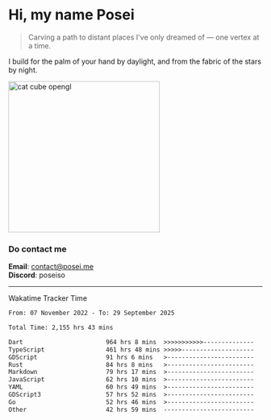 # Hi, my name Posei  
> Carving a path to distant places I've only dreamed of — one vertex at a time.  

I build for the palm of your hand by daylight, and from the fabric of the stars by night.

  <img src="https://github.com/user-attachments/assets/54c92bc8-af3e-4bf1-b442-e889f1c01633" width="300" alt="cat cube opengl" />

### Do contact me

**Email**: [contact@posei.me](mailto:contact@posei.me)  
**Discord**: poseiso

---

Wakatime Tracker Time

<!--START_SECTION:waka-->

```txt
From: 07 November 2022 - To: 29 September 2025

Total Time: 2,155 hrs 43 mins

Dart                       964 hrs 8 mins  >>>>>>>>>>>--------------   44.73 %
TypeScript                 461 hrs 48 mins >>>>>--------------------   21.42 %
GDScript                   91 hrs 6 mins   >------------------------   04.23 %
Rust                       84 hrs 8 mins   >------------------------   03.90 %
Markdown                   79 hrs 17 mins  >------------------------   03.68 %
JavaScript                 62 hrs 10 mins  >------------------------   02.88 %
YAML                       60 hrs 49 mins  >------------------------   02.82 %
GDScript3                  57 hrs 52 mins  >------------------------   02.69 %
Go                         52 hrs 46 mins  >------------------------   02.45 %
Other                      42 hrs 59 mins  -------------------------   01.99 %
```

<!--END_SECTION:waka-->
